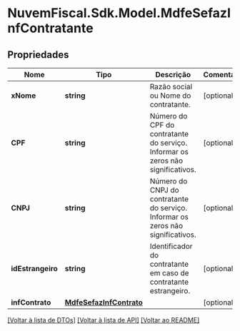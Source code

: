 # NuvemFiscal.Sdk.Model.MdfeSefazInfContratante

## Propriedades

Nome | Tipo | Descrição | Comentários
------------ | ------------- | ------------- | -------------
**xNome** | **string** | Razão social ou Nome do contratante. | [optional] 
**CPF** | **string** | Número do CPF do contratante do serviço.  Informar os zeros não significativos. | [optional] 
**CNPJ** | **string** | Número do CNPJ do contratante do serviço.  Informar os zeros não significativos. | [optional] 
**idEstrangeiro** | **string** | Identificador do contratante em caso de contratante estrangeiro. | [optional] 
**infContrato** | [**MdfeSefazInfContrato**](MdfeSefazInfContrato.md) |  | [optional] 

[[Voltar à lista de DTOs]](../README.md#documentation-for-models) [[Voltar à lista de API]](../README.md#documentation-for-api-endpoints) [[Voltar ao README]](../README.md)

